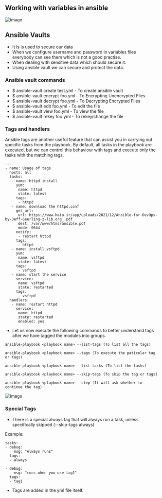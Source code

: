 ## Working with variables in ansible
![image](https://github.com/Abhinavcode13/DevOpsDrift-Daily/assets/126642111/7d223e59-8d7f-41d7-ab0f-447fc97a5be1)

## Ansible Vaults
- It is is used to secure our data
- When we configure username and password in variables files everybody can see them which is not a good practise.
- When dealing with sensitive data which should secure it.
- Using ansible vault we can secure and protect the data.

### Ansible vault commands
- $ ansible-vault create test.yml - To create ansible vault
- $ ansible-vault encrypt foo.yml - To Encrypting Unencrypted Files
- $ ansible-vault decrypt foo.yml - To Decrypting Encrypted Files
- $ ansible-vault edit foo.yml - To edit the file
- $ ansible-vault view foo.yml - To view the file
- $ ansible-vault rekey foo.yml - To rekey/change the file

### Tags and handlers
Ansible tags are another useful feature that can assist you in carrying out specific tasks from the playbook. By default, all tasks in the playbook are executed, but we can control this behaviour with tags and execute only the tasks with the matching tags.

```
--- 
- name: Usage of tags
  hosts: all
  tasks:
   - name: httpd install
     yum: 
      name: httpd
      state: latest
     tags:
      - httpd
   - name: download the httpd.conf
     get_url:
      url: https://www.haio.ir/app/uploads/2021/12/Ansible-for-DevOps-by-Jeff-Geerling-z-lib.org_.pdf
      dest: /var/www/html/ansible.pdf
      mode: 0644
     notify:
      - restart httpd
     tags:
      - httpd
   - name: install vsftpd
     yum:
      name: vsftpd
      state: latest
     tags:
      - vsftpd
   - name: start the service
     service:
      name: vsftpd
      state: restarted 
     tags:
      - vsftpd  
  handlers:
   - name: restart httpd
     service:
      name: httpd
      state: restarted
      enabled: yes
```     
- Let us now execute the following commands to better understand tags after we have tagged the modules into groups.
```
ansible-playbook <playbook name> --list-tags (To list all the tags)

ansible-playbook <playbook name> --tags (To execute the paticular tag or tags)

ansible-playbook <playbook name> --list-tasks (To list the tasks)

ansible-playbook <playbook name> --skip-tags (To skip the tag or tags)

ansible-playbook <playbook name> --step (It will ask whether to continue the tag)
```

![image](https://github.com/Abhinavcode13/DevOpsDrift-Daily/assets/126642111/fab07397-8915-46e6-a537-8b8202a21e42)

### Special Tags
- There is a special always tag that will always run a task, unless specifically skipped (--skip-tags always)

Example:
```
tasks:
- debug:
    msg: "Always runs"
  tags:
  - always

- debug:
    msg: "runs when you use tag1"
  tags:
  - tag1
```
- Tags are added in the yml file itself.
